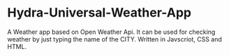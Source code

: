 # Hydra-Universal-Weather-App
 A Weather app based on Open Weather Api. It can be used for checking weather by just typing the name of the CITY. Written in Javscriot, CSS and HTML.

